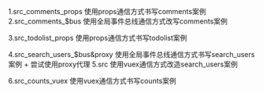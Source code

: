 1.src_comments_props  使用props通信方式书写comments案例
2.src_comments_$bus   使用全局事件总线通信方式改写comments案例

3.src_todolist_props  使用props通信方式书写todolist案例

4.src_search_users_$bus&proxy  使用全局事件总线通信方式书写search_users案例 + 尝试使用proxy代理
5.src  使用vuex通信方式改造search_users案例

6.src_counts_vuex  使用vuex通信方式书写counts案例
